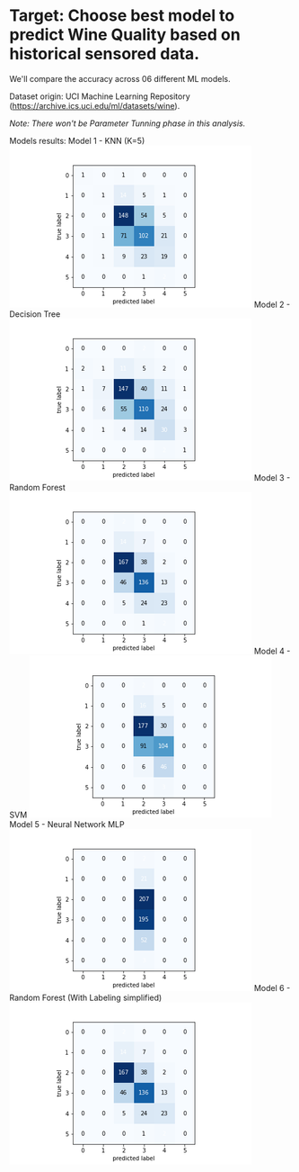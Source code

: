 
# Target: Choose best model to predict Wine Quality based on historical sensored data.

We'll compare the accuracy across 06 different ML models. 

Dataset origin: UCI Machine Learning Repository (https://archive.ics.uci.edu/ml/datasets/wine). 

*Note: There won't be Parameter Tunning phase in this analysis.*

Models results:
Model 1 - KNN (K=5)
![alt text](https://github.com/fduque/wine_quality_Prediction_ML/blob/master/knnConfusionMatrix.png)
Model 2 - Decision Tree
![alt text](https://github.com/fduque/wine_quality_Prediction_ML/blob/master/DTConfusionMatrix.png)
Model 3 - Random Forest
![alt text](https://github.com/fduque/wine_quality_Prediction_ML/blob/master/RanForestConfusionMatrix.png)
Model 4 - SVM
![alt text](https://github.com/fduque/wine_quality_Prediction_ML/blob/master/SVMConfusionMatrix.png)
Model 5 - Neural Network MLP
![alt text](https://github.com/fduque/wine_quality_Prediction_ML/blob/master/NeuralNetConfusionMatrix.png)
Model 6 - Random Forest (With Labeling simplified)
![alt text](https://github.com/fduque/wine_quality_Prediction_ML/blob/master/RanForestConfusionMatrix_Label_GorB.png)

